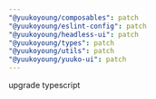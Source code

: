 ```yaml
---
"@yuukoyoung/composables": patch
"@yuukoyoung/eslint-config": patch
"@yuukoyoung/headless-ui": patch
"@yuukoyoung/types": patch
"@yuukoyoung/utils": patch
"@yuukoyoung/yuuko-ui": patch
---
```


upgrade typescript
